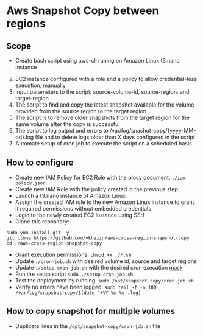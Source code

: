# Aws Snapshot Copy between regions

## Scope

*  Create bash script using aws-cli runing on Amazon Linux t3.nano instance
2. EC2 instance configured with a role and a policy to allow credential-less execution, manually
3. Input parameters to the script: source-volume-id, source-region, and target-region
4. The script to find and copy the latest snapshot available for the volume provided from the source region to the target region
5. The script is to remove older snapshots from the target region for the same volume after the copy is successful
6. The script to log output and errors to /var/log/snashot-copy/{yyyy-MM-dd}.log file and to delete logs older than X days configured in the script
7. Automate setup of cron job to execute the script on a scheduled basis

## How to configure

*  Create new IAM Policy for EC2 Role with the plocy document: `./iam-policy.json`
*  Create new IAM Role with the policy created in the previous step
*  Launch a t3.nano instance of Amazon Linux
*  Assign the created IAM role to the new Amazon Linux instance to grant it required permissions without embedded credentials
*  Login to the newly created EC2 instance using SSH
*  Clone this repository:
```
sudo yum install git -y
git clone https://github.com/vkhazin/aws-cross-region-snapshot-copy
cd ./aws-cross-region-snapshot-copy
```
*  Grant execution permissions: `chmod +x ./*.sh`
*  Update `./cron-job.sh` with desired volume id, source and target regions
*  Update `./setup-cron-job.sh` with the desired cron execution [mask](https://crontab.guru/)
*  Run the setup script `sudo ./setup-cron-job.sh`
*  Test the deployment by running: `sudo /opt/shapshot-copy/cron-job.sh`
*  Verify no errors have been logged: `sudo tail -f -n 100 /var/log/snapshot-copy/$(date '+%Y-%m-%d'.log)`

## How to copy snapshot for multiple volumes

*  Duplicate lines in the `/opt/snapshot-copy/cron-job.sh` file